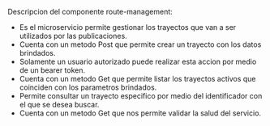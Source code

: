 Descripcion del componente route-management:
- Es el microservicio permite gestionar los trayectos que van a ser utilizados por las publicaciones. 
- Cuenta con un metodo Post que permite crear un trayecto con los datos brindados.
- Solamente un usuario autorizado puede realizar esta accion por medio de un bearer token.
- Cuenta con un metodo Get que permite listar los trayectos activos que coinciden con los parametros brindados.
- Permite consultar un trayecto especifico por medio del identificador con el que se desea buscar.
- Cuenta con un metodo Get que nos permite validar la salud del servicio.